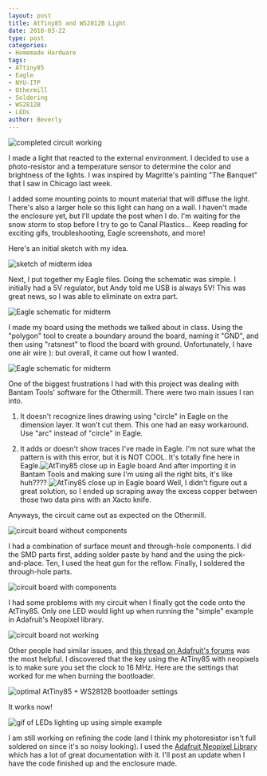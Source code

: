 ```yaml
---
layout: post
title: AtTiny85 and WS2812B Light
date: 2018-03-22
type: post
categories:
- Homemade Hardware
tags:
- ATtiny85
- Eagle
- NYU-ITP
- Othermill
- Soldering
- WS2812B
- LEDs
author: Beverly
---
```


![completed circuit working](../assets/homemadehardware/midterm-working-image.jpg)

I made a light that reacted to the external environment. I decided to use a photo-resistor and a temperature sensor to determine the color and brightness of the lights. I was inspired by Magritte's painting "The Banquet" that I saw in Chicago last week.

I added some mounting points to mount material that will diffuse the light. There's also a larger hole so this light can hang on a wall. I haven't made the enclosure yet, but I'll update the post when I do. I'm waiting for the snow storm to stop before I try to go to Canal Plastics... Keep reading for exciting gifs, troubleshooting, Eagle screenshots, and more!

<!--more-->

Here's an initial sketch with my idea.

![sketch of midterm idea](../assets/homemadehardware/midterm-sketch.jpg)

Next, I put together my Eagle files. Doing the schematic was simple. I initially had a 5V regulator, but Andy told me USB is always 5V! This was great news, so I was able to eliminate on extra part.

![Eagle schematic for midterm](../assets/homemadehardware/midterm-eagle-schematic.png)

I made my board using the methods we talked about in class. Using the "polygon" tool to create a boundary around the board, naming it "GND", and then using "ratsnest" to flood the board with ground. Unfortunately, I have one air wire ): but overall, it came out how I wanted.

![Eagle schematic for midterm](../assets/homemadehardware/midterm-eagle-board.png)

One of the biggest frustrations I had with this project was dealing with Bantam Tools' software for the Othermill. There were two main issues I ran into.

1.  It doesn't recognize lines drawing using "circle" in Eagle on the dimension layer. It won't cut them. This one had an easy workaround. Use "arc" instead of "circle" in Eagle.

2. It adds or doesn't show traces I've made in Eagle. I'm not sure what the pattern is with this error, but it is NOT COOL. It's totally fine here in Eagle.![AtTiny85 close up in Eagle board](../assets/homemadehardware/midterm-attiny-eagle-closeup.png) And after importing it in Bantam Tools and making sure I'm using all the right bits, it's like huh???? ![AtTiny85 close up in Eagle board](../assets/homemadehardware/midterm-attiny-bantam-closeup.png) Well, I didn't figure out a great solution, so I ended up scraping away the excess copper between those two data pins with an Xacto knife.

Anyways, the circuit came out as expected on the Othermill.

![circuit board without components](../assets/homemadehardware/midterm-board-no-components.jpg)

I had a combination of surface mount and through-hole components. I did the SMD parts first, adding solder paste by hand and the using the pick-and-place. Ten, I used the heat gun for the reflow. Finally, I soldered the through-hole parts.

![circuit board with components](../assets/homemadehardware/midterm-board-w-components.jpg)

I had some problems with my circuit when I finally got the code onto the AtTiny85. Only one LED would light up when running the "simple" example in Adafruit's Neopixel library.

![circuit board not working](../assets/homemadehardware/midterm-one-led.gif)

Other people had similar issues, and [this thread on Adafruit's forums](https://forums.adafruit.com/viewtopic.php?f=47&t=69319) was the most helpful. I discovered that the key using the AtTiny85 with neopixels is to make sure you set the clock to 16 MHz. Here are the settings that worked for me when burning the bootloader.

![optimal AtTiny85 + WS2812B bootloader settings](../assets/homemadehardware/midterm-attiny-bootloader-settings.png)

It works now!

![gif of LEDs lighting up using simple example](../assets/homemadehardware/midterm-led-working.gif)

I am still working on refining the code (and I think my photoresistor isn't full soldered on since it's so noisy looking). I used the [Adafruit Neopixel Library](https://learn.adafruit.com/adafruit-neopixel-uberguide/arduino-library-use) which has a lot of great documentation with it. I'll post an update when I have the code finished up and the enclosure made.
